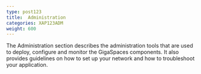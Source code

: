 ```yaml
---
type: post123
title:  Administration
categories: XAP123ADM
weight: 600
---
```




The Administration section describes the administration tools that are used to deploy, configure and monitor the GigaSpaces components. It also provides guidelines on how to set up your network and how to troubleshoot your application.


<!--
minitoc
-->



